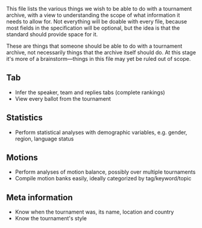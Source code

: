This file lists the various things we wish to be able to do with a tournament archive, with a view to understanding the scope of what information it needs to allow for. Not everything will be doable with every file, because most fields in the specification will be optional, but the idea is that the standard should provide space for it.

These are things that someone should be able to do with a tournament archive, not necessarily things that the archive itself should do. At this stage it's more of a brainstorm—things in this file may yet be ruled out of scope.

Tab
---
* Infer the speaker, team and replies tabs (complete rankings)
* View every ballot from the tournament

Statistics
----------
* Perform statistical analyses with demographic variables, e.g. gender, region, language status

Motions
-------
* Perform analyses of motion balance, possibly over multiple tournaments
* Compile motion banks easily, ideally categorized by tag/keyword/topic

Meta information
----------------
* Know when the tournament was, its name, location and country
* Know the tournament's style
